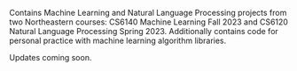 Contains Machine Learning and Natural Language Processing projects from two Northeastern courses: CS6140 Machine Learning Fall 2023 and CS6120 Natural Language Processing Spring 2023.
Additionally contains code for personal practice with machine learning algorithm libraries.

Updates coming soon.

